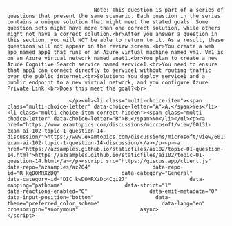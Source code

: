 <p class="card-text">
							
								Note: This question is part of a series of questions that present the same scenario. Each question in the series contains a unique solution that might meet the stated goals. Some question sets might have more than one correct solution, while others might not have a correct solution.<br>After you answer a question in this section, you will NOT be able to return to it. As a result, these questions will not appear in the review screen.<br>You create a web app named app1 that runs on an Azure virtual machine named vm1. Vm1 is on an Azure virtual network named vnet1.<br>You plan to create a new Azure Cognitive Search service named service1.<br>You need to ensure that app1 can connect directly to service1 without routing traffic over the public internet.<br>Solution: You deploy service1 and a public endpoint to a new virtual network, and you configure Azure Private Link.<br>Does this meet the goal?<br>
							
						</p><ul><li class="multi-choice-item"><span class="multi-choice-letter" data-choice-letter="A">A.</span>Yes</li><li class="multi-choice-item correct-hidden"><span class="multi-choice-letter" data-choice-letter="B">B.</span>No</li></ul><p><a href="https://www.examtopics.com/discussions/microsoft/view/60131-exam-ai-102-topic-1-question-14-discussion/">https://www.examtopics.com/discussions/microsoft/view/60131-exam-ai-102-topic-1-question-14-discussion/</a></p><p><a href="https://azsamples.github.io/staticfiles/ai102/topic-01-question-14.html">https://azsamples.github.io/staticfiles/ai102/topic-01-question-14.html</a></p><script src="https://giscus.app/client.js"                    data-repo="azsamples/az204"                    data-repo-id="R_kgDOMRXzDQ"                    data-category="General"                    data-category-id="DIC_kwDOMRXzDc4Cgi27"                    data-mapping="pathname"                    data-strict="1"                    data-reactions-enabled="0"                    data-emit-metadata="0"                    data-input-position="bottom"                    data-theme="preferred_color_scheme"                    data-lang="en"                    crossorigin="anonymous"                    async>                    </script>